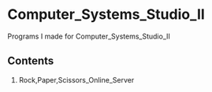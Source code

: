 # Computer_Systems_Studio_II
Programs I made for Computer_Systems_Studio_II

## Contents
1. Rock,Paper,Scissors_Online_Server
